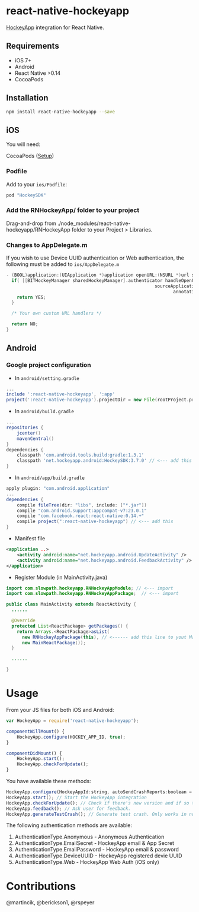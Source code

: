 # react-native-hockeyapp
[HockeyApp](http://hockeyapp.com) integration for React Native.

## Requirements

- iOS 7+
- Android
- React Native >0.14
- CocoaPods

## Installation

```bash
npm install react-native-hockeyapp --save
```

## iOS

You will need:

CocoaPods ([Setup](https://guides.cocoapods.org/using/getting-started.html#installation))

### Podfile

Add to your `ios/Podfile`:
```ruby
pod "HockeySDK"
```

### Add the RNHockeyApp/ folder to your project
Drag-and-drop from ./node_modules/react-native-hockeyapp/RNHockeyApp folder to your Project > Libraries.

### Changes to AppDelegate.m
If you wish to use Device UUID authentication or Web authentication, the following must be added to `ios/AppDelegate.m`
```objective-c
- (BOOL)application:(UIApplication *)application openURL:(NSURL *)url sourceApplication:(NSString *)sourceApplication annotation:(id)annotation {
  if( [[BITHockeyManager sharedHockeyManager].authenticator handleOpenURL:url
                                                        sourceApplication:sourceApplication
                                                               annotation:annotation]) {
    return YES;
  }

  /* Your own custom URL handlers */

  return NO;
}
```

## Android

### Google project configuration

* In `android/setting.gradle`

```gradle
...
include ':react-native-hockeyapp', ':app'
project(':react-native-hockeyapp').projectDir = new File(rootProject.projectDir, '../node_modules/react-native-hockeyapp/android')
```

* In `android/build.gradle`

```gradle
...
repositories {
    jcenter()
    mavenCentral()
}
dependencies {
    classpath 'com.android.tools.build:gradle:1.3.1'
    classpath 'net.hockeyapp.android:HockeySDK:3.7.0' // <--- add this
}
```

* In `android/app/build.gradle`

```gradle
apply plugin: "com.android.application"
...
dependencies {
    compile fileTree(dir: "libs", include: ["*.jar"])
    compile "com.android.support:appcompat-v7:23.0.1"
    compile "com.facebook.react:react-native:0.14.+"
    compile project(":react-native-hockeyapp") // <--- add this
}
```

* Manifest file
```xml
<application ..>
    <activity android:name="net.hockeyapp.android.UpdateActivity" />
    <activity android:name="net.hockeyapp.android.FeedbackActivity" />
</application>
```

* Register Module (in MainActivity.java)

```java
import com.slowpath.hockeyapp.RNHockeyAppModule; // <--- import
import com.slowpath.hockeyapp.RNHockeyAppPackage;  // <--- import

public class MainActivity extends ReactActivity {
  ......

  @Override
  protected List<ReactPackage> getPackages() {
    return Arrays.<ReactPackage>asList(
      new RNHockeyAppPackage(this), // <------ add this line to yout MainActivity class
      new MainReactPackage());
  }

  ......

}
```

# Usage

From your JS files for both iOS and Android:

```js
var HockeyApp = require('react-native-hockeyapp');

componentWillMount() {
    HockeyApp.configure(HOCKEY_APP_ID, true);
}

componentDidMount() {
    HockeyApp.start();
    HockeyApp.checkForUpdate();
}
```

You have available these methods:
```js
HockeyApp.configure(HockeyAppId:string, autoSendCrashReports:boolean = true, authenticationType:AuthenticationType = AuthenticationType.Anonymous, appSecret: string = ''); // Configure the settings
HockeyApp.start(); // Start the HockeyApp integration
HockeyApp.checkForUpdate(); // Check if there's new version and if so trigger update
HockeyApp.feedback(); // Ask user for feedback.
HockeyApp.generateTestCrash(); // Generate test crash. Only works in no-debug mode.
```
The following authentication methods are available:

1. AuthenticationType.Anonymous - Anonymous Authentication
1. AuthenticationType.EmailSecret - HockeyApp email & App Secret
1. AuthenticationType.EmailPassword - HockeyApp email & password
1. AuthenticationType.DeviceUUID - HockeyApp registered devie UUID
1. AuthenticationType.Web - HockeyApp Web Auth (iOS only)

# Contributions
@martincik, @berickson1, @rspeyer 
